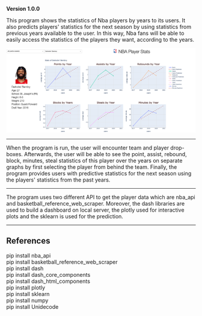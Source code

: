 **Version 1.0.0**

This program shows the statistics of Nba players by years to its users. It also predicts players' statistics
for the next season by using statistics from previous years available to the user.
In this way, Nba fans will be able to easily access the statistics of the players they want, according to the years.

![örnek resim](example.png)

---

When the program is run, the user will encounter team and player drop-boxes.
Afterwards, the user will be able to see the point, assist, rebound, block, minutes, steal statistics of this player 
over the years on separate graphs by first selecting the player from behind the team.
Finally, the program provides users with predictive statistics for the next season using the players' statistics from 
the past years. 

---

The program uses two different API to get the player data which are nba_api and basketball_reference_web_scraper. Moreover, the dash libraries are used to build a dashboard on local server, the plotly used for interactive plots and the sklearn is used for the prediction. 

---

## References
pip install nba_api <br>
pip install basketball_reference_web_scraper <br>
pip install dash <br>
pip install dash_core_components <br>
pip install dash_html_components <br>
pip install plotly <br>
pip install sklearn <br>
pip install numpy <br>
pip install Unidecode <br>


